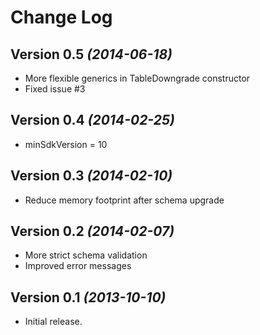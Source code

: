 Change Log
==========

Version 0.5 *(2014-06-18)*
----------------------------

 * More flexible generics in TableDowngrade constructor
 * Fixed issue #3
 
Version 0.4 *(2014-02-25)*
----------------------------

 * minSdkVersion = 10

Version 0.3 *(2014-02-10)*
----------------------------

 * Reduce memory footprint after schema upgrade

Version 0.2 *(2014-02-07)*
----------------------------

 * More strict schema validation
 * Improved error messages

Version 0.1 *(2013-10-10)*
----------------------------

 * Initial release.
